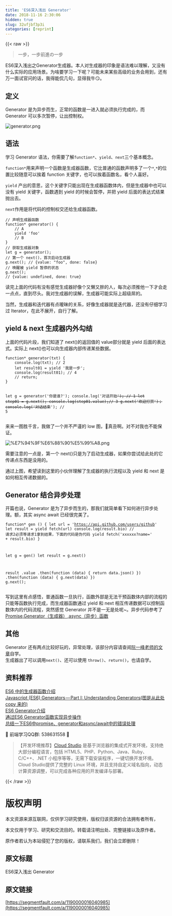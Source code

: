 ```yaml
---
title: 'ES6深入浅出 Generator' 
date: 2018-11-16 2:30:06
hidden: true
slug: 32ufjbf3p3i
categories: [reprint]
---
```


{{< raw >}}
<blockquote>&#x4E00;&#x6B65;&#xFF0C;&#x4E00;&#x6B65;&#x524D;&#x9032;&#x306E;&#x4E00;&#x6B65;</blockquote><p>ES6&#x6DF1;&#x5165;&#x6D45;&#x51FA;&#x4E4B;Generator&#x751F;&#x6210;&#x5668;&#x3002;&#x672C;&#x4EBA;&#x5BF9;&#x751F;&#x6210;&#x5668;&#x7684;&#x5370;&#x8C61;&#x662F;&#x8BED;&#x6CD5;&#x96BE;&#x4EE5;&#x7406;&#x89E3;&#xFF0C;&#x53C8;&#x6CA1;&#x6709;&#x4EC0;&#x4E48;&#x5B9E;&#x9645;&#x7684;&#x5E94;&#x7528;&#x573A;&#x666F;&#x3002;&#x4E3A;&#x5565;&#x8981;&#x5B66;&#x4E60;&#x4E00;&#x4E0B;&#x5462;&#xFF1F;&#x53EF;&#x80FD;&#x672A;&#x6765;&#x67D0;&#x4E9B;&#x9AD8;&#x7EA7;&#x7684;&#x4E1A;&#x52A1;&#x4F1A;&#x7528;&#x5230;&#xFF0C;&#x8FD8;&#x6709;&#x4E07;&#x4E00;&#x9762;&#x8BD5;&#x5B98;&#x95EE;&#x7684;&#x8BDD;&#xFF0C;&#x6211;&#x5F97;&#x80FD;&#x4F83;&#x51E0;&#x53E5;&#xFF0C;&#x663E;&#x5F97;&#x6211;&#x725B;&#x1F60F;&#x3002;</p><h2>&#x5B9A;&#x4E49;</h2><p>Generator &#x662F;&#x4E3A;&#x5F02;&#x6B65;&#x800C;&#x751F;&#xFF0C;&#x6B63;&#x5E38;&#x7684;&#x51FD;&#x6570;&#x662F;&#x4E00;&#x8FDB;&#x5165;&#x5C31;&#x5FC5;&#x987B;&#x6267;&#x884C;&#x5B8C;&#x6210;&#x7684;&#xFF0C;&#x800C; Generator &#x53EF;&#x4EE5;&#x591A;&#x6B21;&#x6682;&#x505C;&#xFF0C;&#x8BA9;&#x51FA;&#x63A7;&#x5236;&#x6743;&#x3002;</p><p><span class="img-wrap"><img data-src="/img/bVbfs9z?w=1556&amp;h=1145" src="https://static.alili.tech/img/bVbfs9z?w=1556&amp;h=1145" alt="generator.png" title="generator.png"></span></p><h2>&#x8BED;&#x6CD5;</h2><p>&#x5B66;&#x4E60; Generator &#x8BED;&#x6CD5;&#xFF0C;&#x4F60;&#x9700;&#x8981;&#x4E86;&#x89E3;<code>function*</code>&#x3001;<code>yield</code>&#x3001;<code>next</code>&#x4E09;&#x4E2A;&#x57FA;&#x672C;&#x6982;&#x5FF5;&#x3002;</p><p><code>function*</code>&#x7528;&#x6765;&#x58F0;&#x660E;&#x4E00;&#x4E2A;&#x51FD;&#x6570;&#x662F;&#x751F;&#x6210;&#x5668;&#x51FD;&#x6570;&#xFF0C;&#x5B83;&#x6BD4;&#x666E;&#x901A;&#x7684;&#x51FD;&#x6570;&#x58F0;&#x660E;&#x591A;&#x4E86;&#x4E00;&#x4E2A;<code>*</code>,<code>*</code>&#x7684;&#x4F4D;&#x7F6E;&#x6BD4;&#x8F83;&#x968F;&#x610F;&#x53EF;&#x4EE5;&#x6328;&#x7740; function &#x5173;&#x952E;&#x5B57;&#xFF0C;&#x4E5F;&#x53EF;&#x4EE5;&#x6328;&#x7740;&#x51FD;&#x6570;&#x540D;&#xFF0C;&#x770B;&#x4E2A;&#x4EBA;&#x559C;&#x597D;&#x3002;</p><p><code>yield</code> &#x4EA7;&#x51FA;&#x7684;&#x610F;&#x601D;&#xFF0C;&#x8FD9;&#x4E2A;&#x5173;&#x952E;&#x5B57;&#x53EA;&#x80FD;&#x51FA;&#x73B0;&#x5728;&#x751F;&#x6210;&#x5668;&#x51FD;&#x6570;&#x4F53;&#x5185;&#xFF0C;&#x4F46;&#x662F;&#x751F;&#x6210;&#x5668;&#x4E2D;&#x4E5F;&#x53EF;&#x4EE5;&#x6CA1;&#x6709; yield &#x5173;&#x952E;&#x5B57;&#xFF0C;&#x51FD;&#x6570;&#x9047;&#x5230; yield &#x7684;&#x65F6;&#x5019;&#x4F1A;&#x6682;&#x505C;&#xFF0C;&#x5E76;&#x628A; yield &#x540E;&#x9762;&#x7684;&#x8868;&#x8FBE;&#x5F0F;&#x7ED3;&#x679C;&#x629B;&#x51FA;&#x53BB;&#x3002;</p><p><code>next</code>&#x4F5C;&#x7528;&#x662F;&#x5C06;&#x4EE3;&#x7801;&#x7684;&#x63A7;&#x5236;&#x6743;&#x4EA4;&#x8FD8;&#x7ED9;&#x751F;&#x6210;&#x5668;&#x51FD;&#x6570;&#x3002;</p><pre><code class="js">// &#x58F0;&#x660E;&#x751F;&#x6210;&#x5668;&#x51FD;&#x6570;
function* generator() {
    // A
    yield &apos;foo&apos;
    // B
}
// &#x83B7;&#x53D6;&#x751F;&#x6210;&#x5668;&#x5BF9;&#x8C61;
let g = generator();
// &#x7B2C;&#x4E00;&#x4E2A; next()&#xFF0C;&#x9996;&#x6B21;&#x542F;&#x52A8;&#x751F;&#x6210;&#x5668;
g.next(); // {value: &quot;foo&quot;, done: false}
// &#x5524;&#x9192;&#x88AB; yield &#x6682;&#x505C;&#x7684;&#x72B6;&#x6001;
g.next();
// {value: undefined, done: true}</code></pre><p>&#x8BFB;&#x5B8C;&#x4E0A;&#x9762;&#x7684;&#x4EE3;&#x7801;&#x6709;&#x6CA1;&#x6709;&#x611F;&#x89C9;&#x751F;&#x6210;&#x5668;&#x597D;&#x50CF;&#x4E2A;&#x53C8;&#x61D2;&#x53C8;&#x80D6;&#x7684;&#x4EBA;&#xFF0C;&#x6BCF;&#x6B21;&#x5FC5;&#x987B;&#x63A8;&#x4ED6;&#x4E00;&#x4E0B;&#x624D;&#x4F1A;&#x8D70;&#x4E00;&#x70B9;&#x70B9;&#xFF0C;&#x76F4;&#x5230;&#x5C3D;&#x5934;&#x3002;&#x6211;&#x5BF9;&#x751F;&#x6210;&#x5668;&#x7684;&#x8BEF;&#x89E3;&#xFF0C;&#x751F;&#x6210;&#x5668;&#x53EF;&#x80FD;&#x5B9E;&#x9645;&#x4E0A;&#x8D85;&#x7EA7;&#x5C4C;&#x7684;&#x3002;</p><p>&#x5F53;&#x7136;&#xFF0C;&#x751F;&#x6210;&#x5668;&#x548C;&#x8FED;&#x4EE3;&#x5668;&#x6709;&#x70B9;&#x66A7;&#x6627;&#x7684;&#x5173;&#x7CFB;&#xFF0C;&#x597D;&#x50CF;&#x751F;&#x6210;&#x5668;&#x5C31;&#x662F;&#x8FED;&#x4EE3;&#x5668;&#xFF0C;&#x8FD8;&#x6CA1;&#x6709;&#x4ED4;&#x7EC6;&#x5B66;&#x4E60;&#x8FC7; Iterator&#xFF0C;&#x5728;&#x6B64;&#x4E0D;&#x5C55;&#x5F00;&#xFF0C;&#x81EA;&#x884C;&#x4E86;&#x89E3;&#x3002;</p><h2>yield &amp; next &#x751F;&#x6210;&#x5668;&#x5185;&#x5916;&#x52FE;&#x7ED3;</h2><p>&#x4E0A;&#x9762;&#x7684;&#x4EE3;&#x7801;&#x7247;&#x6BB5;&#xFF0C;&#x6211;&#x4EEC;&#x77E5;&#x9053;&#x4E86; next()&#x7684;&#x8FD4;&#x56DE;&#x503C;&#x7684; value&#x90E8;&#x5206;&#x5C31;&#x662F; yield &#x540E;&#x9762;&#x7684;&#x8868;&#x8FBE;&#x5F0F;&#x3002;&#x5B9E;&#x9645;&#x4E0A; next()&#x4E5F;&#x53EF;&#x4EE5;&#x5411;&#x751F;&#x6210;&#x5668;&#x5185;&#x90E8;&#x4F20;&#x9012;&#x67D0;&#x4E9B;&#x6570;&#x636E;&#x3002;</p><pre><code class="js">function* generator(txt) {
    console.log(txt); // 2
    let result01 = yield &apos;&#x6211;&#x662F;&#x4E00;&#x6B65;&apos;;
    console.log(result01); // 4
    // return;
}

let g = generator(&apos;&#x4F60;&#x662F;&#x8C01;?&apos;);
console.log(&apos;&#x5BF9;&#x8BDD;&#x5F00;&#x59CB;~~&apos;); // 1
let step01 = g.next();
console.log(step01.value);// 3
g.next(&apos;&#x6B22;&#x8FCE;&#x6253;&#x8D4F;&apos;)&#xFF1B;
console.log(&apos;&#x5BF9;&#x8BDD;&#x7ED3;&#x675F;~~&apos;); // 5</code></pre><p>&#x6765;&#x6765;&#x4E00;&#x56FE;&#x80DC;&#x5343;&#x8A00;&#xFF0C;&#x6211;&#x505A;&#x4E86;&#x4E00;&#x4E2A;&#x5E76;&#x4E0D;&#x4E25;&#x8C28;&#x7684; low &#x56FE;&#xFF0C;&#x1F624;&#x771F;&#x4E11;&#x554A;&#x3002;&#x5BF9;&#x4E0D;&#x5BF9;&#x6211;&#x4E5F;&#x4E0D;&#x80FD;&#x4FDD;&#x8BC1;&#x3002;</p><p><span class="img-wrap"><img data-src="/img/bVbfs9D?w=657&amp;h=784" src="https://static.alili.tech/img/bVbfs9D?w=657&amp;h=784" alt="%E7%94%9F%E6%88%90%E5%99%A8.png" title="%E7%94%9F%E6%88%90%E5%99%A8.png"></span></p><p>&#x9700;&#x8981;&#x6CE8;&#x610F;&#x7684;&#x4E00;&#x70B9;&#x662F;&#xFF0C;&#x7B2C;&#x4E00;&#x4E2A; next()&#x53EA;&#x662F;&#x4E3A;&#x4E86;&#x542F;&#x52A8;&#x751F;&#x6210;&#x5668;&#xFF0C;&#x5982;&#x679C;&#x4F60;&#x5C1D;&#x8BD5;&#x7ED9;&#x6B64;&#x5904;&#x7684;&#x5B83;&#x4F20;&#x9012;&#x70B9;&#x4E1C;&#x897F;&#x662F;&#x6CA1;&#x7528;&#x7684;&#x3002;</p><p>&#x901A;&#x8FC7;&#x4E0A;&#x56FE;&#xFF0C;&#x5E0C;&#x671B;&#x8BFB;&#x5230;&#x8FD9;&#x91CC;&#x7684;&#x5C0F;&#x4F19;&#x4F34;&#x7406;&#x89E3;&#x4E86;&#x751F;&#x6210;&#x5668;&#x7684;&#x6267;&#x884C;&#x6D41;&#x7A0B;&#x4EE5;&#x53CA; yield &#x548C; next &#x662F;&#x5982;&#x4F55;&#x76F8;&#x4E92;&#x4F20;&#x9012;&#x6570;&#x636E;&#x7684;&#x3002;</p><h2>Generator &#x7ED3;&#x5408;&#x5F02;&#x6B65;&#x5904;&#x7406;</h2><p>&#x5F00;&#x7BC7;&#x4E5F;&#x8BF4;&#xFF0C;Generator &#x662F;&#x4E3A;&#x4E86;&#x5F02;&#x6B65;&#x800C;&#x751F;&#x7684;&#xFF0C;&#x90A3;&#x6211;&#x4EEC;&#x5C31;&#x7B80;&#x5355;&#x770B;&#x4E0B;&#x5982;&#x4F55;&#x8FDB;&#x884C;&#x5F02;&#x6B65;&#x5904;&#x7406;&#x3002;&#x989D;&#xFF0C;&#x5176;&#x5B9E; async await &#x5DF2;&#x7ECF;&#x5F88;&#x5B8C;&#x7F8E;&#x4E86;&#x3002;</p><pre><code class="js">function* gen () {
  let url = &apos;https://api.github.com/users/github&apos;
  let result = yield fetch(url)
  console.log(result.bio)
  // &#x8BF7;&#x6C42;2&#x5FC5;&#x987B;&#x7B49;&#x8BF7;&#x6C42;1&#x62FF;&#x5230;&#x7ED3;&#x679C;&#xFF0C;&#x4E0B;&#x9762;&#x7684;&#x4EE3;&#x7801;&#x662F;&#x4F2A;&#x4EE3;&#x7801;
  yield fetch(&apos;xxxxxx?name=&apos; + result.bio)
}

let g = gen()
let result = g.next()

result
  .value
  .then(function (data) {
    return data.json()
  })
  .then(function (data) {
    g.next(data)
  })
  g.next();</code></pre><p>&#x5199;&#x5230;&#x8FD9;&#x91CC;&#x6709;&#x70B9;&#x611F;&#x609F;&#xFF0C;&#x666E;&#x901A;&#x51FD;&#x6570;&#x4E00;&#x65E6;&#x6267;&#x884C;&#xFF0C;&#x51FD;&#x6570;&#x5916;&#x90E8;&#x662F;&#x65E0;&#x6CD5;&#x5E72;&#x9884;&#x51FD;&#x6570;&#x4F53;&#x5185;&#x90E8;&#x7684;&#x6D41;&#x7A0B;&#x7684;&#x53EA;&#x80FD;&#x7B49;&#x51FD;&#x6570;&#x6267;&#x884C;&#x5B8C;&#x6210;&#xFF0C;&#x800C;&#x751F;&#x6210;&#x5668;&#x51FD;&#x6570;&#x901A;&#x8FC7; yield &#x548C; next &#x76F8;&#x4E92;&#x4F20;&#x9012;&#x6570;&#x636E;&#x53EF;&#x4EE5;&#x63A7;&#x5236;&#x51FD;&#x6570;&#x4F53;&#x5185;&#x7684;&#x4EE3;&#x7801;&#x6D41;&#x7A0B;&#xFF0C;&#x7A81;&#x7136;&#x611F;&#x89C9; Generator &#x5E76;&#x4E0D;&#x662F;&#x4E00;&#x65E0;&#x662F;&#x5904;&#x5462;~&#x3002;&#x5F02;&#x6B65;&#x4EE3;&#x7801;&#x53C2;&#x8003;&#x4E86;<a href="https://www.cnblogs.com/libin-1/p/6917097.html" rel="nofollow noreferrer">Promise,Generator&#xFF08;&#x751F;&#x6210;&#x5668;&#xFF09;,async&#xFF08;&#x5F02;&#x6B65;&#xFF09;&#x51FD;&#x6570;</a></p><h2>&#x5176;&#x4ED6;</h2><p>Generator &#x8FD8;&#x6709;&#x4E24;&#x70B9;&#x6BD4;&#x8F83;&#x597D;&#x73A9;&#x7684;&#xFF0C;&#x5F02;&#x5E38;&#x5904;&#x7406;&#xFF0C;&#x8BE5;&#x90E8;&#x5206;&#x5185;&#x5BB9;&#x8BF7;&#x67E5;&#x9605;<a href="http://es6.ruanyifeng.com/#docs/generator" rel="nofollow noreferrer">&#x962E;&#x4E00;&#x5CF0;&#x8001;&#x5E08;&#x7684;&#x6587;&#x7AE0;</a>&#x81EA;&#x5B66;&#x3002;<br>&#x751F;&#x6210;&#x5668;&#x51FA;&#x4E86;&#x53EF;&#x4EE5;&#x8C03;&#x7528;<code>next()</code>&#x3001;&#x8FD8;&#x53EF;&#x4EE5;&#x4F7F;&#x7528; <code>throw()</code>&#x3001;<code>return()</code>&#xFF0C;&#x4E5F;&#x8BF7;&#x81EA;&#x5B66;&#x3002;</p><h2>&#x8D44;&#x6599;&#x63A8;&#x8350;</h2><p><a href="https://imququ.com/post/generator-function-in-es6.html" rel="nofollow noreferrer">ES6 &#x4E2D;&#x7684;&#x751F;&#x6210;&#x5668;&#x51FD;&#x6570;&#x4ECB;&#x7ECD;</a><br><a href="https://medium.com/@hidace/javascript-es6-generators-part-i-understanding-generators-93dea22bf1b" rel="nofollow noreferrer">Javascript (ES6) Generators&#x200A;&#x2014;&#x200A;Part I: Understanding Generators(&#x56FE;&#x662F;&#x4ECE;&#x6B64;&#x5904; copy &#x6765;&#x7684;)</a><br><a href="http://www.alloyteam.com/2015/03/es6-generator-introduction/" rel="nofollow noreferrer">ES6 Generator&#x4ECB;&#x7ECD;</a><br><a href="https://github.com/Jocs/jocs.github.io/issues/11" rel="nofollow noreferrer">&#x901A;&#x8FC7;ES6 Generator&#x51FD;&#x6570;&#x5B9E;&#x73B0;&#x5F02;&#x6B65;&#x64CD;&#x4F5C;</a><br><a href="https://blog.csdn.net/liwusen/article/details/79617903" rel="nofollow noreferrer">&#x603B;&#x7ED3;&#x4E00;&#x4E0B;ES6&#x4E2D;promise&#x3001;generator&#x548C;async/await&#x4E2D;&#x7684;&#x9519;&#x8BEF;&#x5904;&#x7406;</a></p><p>&#x1F31A; &#x524D;&#x7AEF;&#x5B66;&#x4E60;QQ&#x7FA4;: 538631558 &#x1F31A;</p><blockquote>&#x3010;&#x5F00;&#x53D1;&#x73AF;&#x5883;&#x63A8;&#x8350;&#x3011;<a href="https://studio.coding.net/intro" rel="nofollow noreferrer">Cloud Studio</a> &#x662F;&#x57FA;&#x4E8E;&#x6D4F;&#x89C8;&#x5668;&#x7684;&#x96C6;&#x6210;&#x5F0F;&#x5F00;&#x53D1;&#x73AF;&#x5883;&#xFF0C;&#x652F;&#x6301;&#x7EDD;&#x5927;&#x90E8;&#x5206;&#x7F16;&#x7A0B;&#x8BED;&#x8A00;&#xFF0C;&#x5305;&#x62EC; HTML5&#x3001;PHP&#x3001;Python&#x3001;Java&#x3001;Ruby&#x3001;C/C++&#x3001;.NET &#x5C0F;&#x7A0B;&#x5E8F;&#x7B49;&#x7B49;&#xFF0C;&#x65E0;&#x9700;&#x4E0B;&#x8F7D;&#x5B89;&#x88C5;&#x7A0B;&#x5E8F;&#xFF0C;&#x4E00;&#x952E;&#x5207;&#x6362;&#x5F00;&#x53D1;&#x73AF;&#x5883;&#x3002; Cloud Studio&#x63D0;&#x4F9B;&#x4E86;&#x5B8C;&#x6574;&#x7684; Linux &#x73AF;&#x5883;&#xFF0C;&#x5E76;&#x4E14;&#x652F;&#x6301;&#x81EA;&#x5B9A;&#x4E49;&#x57DF;&#x540D;&#x6307;&#x5411;&#xFF0C;&#x52A8;&#x6001;&#x8BA1;&#x7B97;&#x8D44;&#x6E90;&#x8C03;&#x6574;&#xFF0C;&#x53EF;&#x4EE5;&#x5B8C;&#x6210;&#x5404;&#x79CD;&#x5E94;&#x7528;&#x7684;&#x5F00;&#x53D1;&#x7F16;&#x8BD1;&#x4E0E;&#x90E8;&#x7F72;&#x3002;</blockquote>
{{< /raw >}}

# 版权声明
本文资源来源互联网，仅供学习研究使用，版权归该资源的合法拥有者所有，

本文仅用于学习、研究和交流目的。转载请注明出处、完整链接以及原作者。 

原作者若认为本站侵犯了您的版权，请联系我们，我们会立即删除！

## 原文标题
ES6深入浅出 Generator

## 原文链接
[https://segmentfault.com/a/1190000016040985](https://segmentfault.com/a/1190000016040985)

